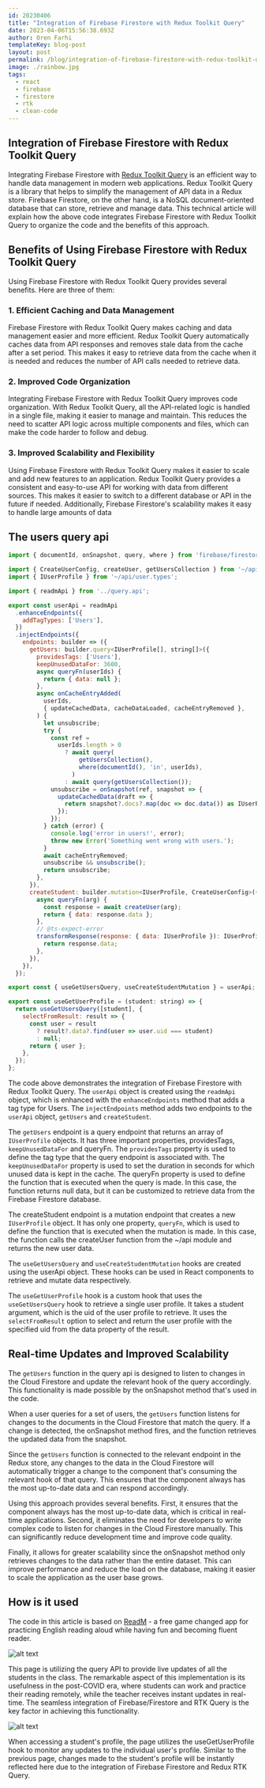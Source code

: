 ```yaml
---
id: 20230406
title: "Integration of Firebase Firestore with Redux Toolkit Query"
date: 2023-04-06T15:56:38.693Z
author: Oren Farhi
templateKey: blog-post
layout: post
permalink: /blog/integration-of-firebase-firestore-with-redux-toolkit-query/
image: ./rainbow.jpg
tags:
  - react
  - firebase
  - firestore
  - rtk
  - clean-code
---
```


## Integration of Firebase Firestore with Redux Toolkit Query

Integrating Firebase Firestore with [Redux Toolkit Query] is an efficient way to handle data management in modern web applications. Redux Toolkit Query is a library that helps to simplify the management of API data in a Redux store. Firebase Firestore, on the other hand, is a NoSQL document-oriented database that can store, retrieve and manage data. This technical article will explain how the above code integrates Firebase Firestore with Redux Toolkit Query to organize the code and the benefits of this approach.

## Benefits of Using Firebase Firestore with Redux Toolkit Query

Using Firebase Firestore with Redux Toolkit Query provides several benefits. Here are three of them:

### 1. Efficient Caching and Data Management
Firebase Firestore with Redux Toolkit Query makes caching and data management easier and more efficient. Redux Toolkit Query automatically caches data from API responses and removes stale data from the cache after a set period. This makes it easy to retrieve data from the cache when it is needed and reduces the number of API calls needed to retrieve data.

### 2. Improved Code Organization
Integrating Firebase Firestore with Redux Toolkit Query improves code organization. With Redux Toolkit Query, all the API-related logic is handled in a single file, making it easier to manage and maintain. This reduces the need to scatter API logic across multiple components and files, which can make the code harder to follow and debug.

### 3. Improved Scalability and Flexibility
Using Firebase Firestore with Redux Toolkit Query makes it easier to scale and add new features to an application. Redux Toolkit Query provides a consistent and easy-to-use API for working with data from different sources. This makes it easier to switch to a different database or API in the future if needed. Additionally, Firebase Firestore's scalability makes it easy to handle large amounts of data

## The users query api

```javascript
import { documentId, onSnapshot, query, where } from 'firebase/firestore';

import { CreateUserConfig, createUser, getUsersCollection } from '~/api';
import { IUserProfile } from '~/api/user.types';

import { readmApi } from '../query.api';

export const userApi = readmApi
  .enhanceEndpoints({
    addTagTypes: ['Users'],
  })
  .injectEndpoints({
    endpoints: builder => ({
      getUsers: builder.query<IUserProfile[], string[]>({
        providesTags: ['Users'],
        keepUnusedDataFor: 3600,
        async queryFn(userIds) {
          return { data: null };
        },
        async onCacheEntryAdded(
          userIds,
          { updateCachedData, cacheDataLoaded, cacheEntryRemoved },
        ) {
          let unsubscribe;
          try {
            const ref =
              userIds.length > 0
                ? await query(
                    getUsersCollection(),
                    where(documentId(), 'in', userIds),
                  )
                : await query(getUsersCollection());
            unsubscribe = onSnapshot(ref, snapshot => {
              updateCachedData(draft => {
                return snapshot?.docs?.map(doc => doc.data()) as IUserProfile[];
              });
            });
          } catch (error) {
            console.log('error in users!', error);
            throw new Error('Something went wrong with users.');
          }
          await cacheEntryRemoved;
          unsubscribe && unsubscribe();
          return unsubscribe;
        },
      }),
      createStudent: builder.mutation<IUserProfile, CreateUserConfig>({
        async queryFn(arg) {
          const response = await createUser(arg);
          return { data: response.data };
        },
        // @ts-expect-error
        transformResponse(response: { data: IUserProfile }): IUserProfile {
          return response.data;
        },
      }),
    }),
  });

export const { useGetUsersQuery, useCreateStudentMutation } = userApi;

export const useGetUserProfile = (student: string) => {
  return useGetUsersQuery([student], {
    selectFromResult: result => {
      const user = result
        ? result?.data?.find(user => user.uid === student)
        : null;
      return { user };
    },
  });
};
```

The code above demonstrates the integration of Firebase Firestore with Redux Toolkit Query. The `userApi` object is created using the `readmApi` object, which is enhanced with the `enhanceEndpoints` method that adds a tag type for Users. The `injectEndpoints` method adds two endpoints to the `userApi` object, `getUsers` and `createStudent`.

The `getUsers` endpoint is a query endpoint that returns an array of `IUserProfile` objects. It has three important properties, providesTags, `keepUnusedDataFor` and queryFn. The `providesTags` property is used to define the tag type that the query endpoint is associated with. The `keepUnusedDataFor` property is used to set the duration in seconds for which unused data is kept in the cache. The queryFn property is used to define the function that is executed when the query is made. In this case, the function returns null data, but it can be customized to retrieve data from the Firebase Firestore database.

The createStudent endpoint is a mutation endpoint that creates a new `IUserProfile` object. It has only one property, `queryFn`, which is used to define the function that is executed when the mutation is made. In this case, the function calls the createUser function from the ~/api module and returns the new user data.

The `useGetUsersQuery` and `useCreateStudentMutation` hooks are created using the userApi object. These hooks can be used in React components to retrieve and mutate data respectively.

The `useGetUserProfile` hook is a custom hook that uses the `useGetUsersQuery` hook to retrieve a single user profile. It takes a student argument, which is the uid of the user profile to retrieve. It uses the `selectFromResult` option to select and return the user profile with the specified uid from the data property of the result.

## Real-time Updates and Improved Scalability

The `getUsers` function in the query api is designed to listen to changes in the Cloud Firestore and update the relevant hook of the query accordingly. This functionality is made possible by the onSnapshot method that's used in the code.

When a user queries for a set of users, the `getUsers` function listens for changes to the documents in the Cloud Firestore that match the query. If a change is detected, the onSnapshot method fires, and the function retrieves the updated data from the snapshot.

Since the `getUsers` function is connected to the relevant endpoint in the Redux store, any changes to the data in the Cloud Firestore will automatically trigger a change to the component that's consuming the relevant hook of that query. This ensures that the component always has the most up-to-date data and can respond accordingly.

Using this approach provides several benefits. First, it ensures that the component always has the most up-to-date data, which is critical in real-time applications. Second, it eliminates the need for developers to write complex code to listen for changes in the Cloud Firestore manually. This can significantly reduce development time and improve code quality.

Finally, it allows for greater scalability since the onSnapshot method only retrieves changes to the data rather than the entire dataset. This can improve performance and reduce the load on the database, making it easier to scale the application as the user base grows.
## How is it used
The code in this article is based on [ReadM] - a free game changed app for practicing English reading aloud while having fun and becoming fluent reader.

![alt text][classes]

This page is utilizing the query API to provide live updates of all the students in the class. The remarkable aspect of this implementation is its usefulness in the post-COVID era, where students can work and practice their reading remotely, while the teacher receives instant updates in real-time. The seamless integration of Firebase/Firestore and RTK Query is the key factor in achieving this functionality.

![alt text][student]

When accessing a student's profile, the page utilizes the useGetUserProfile hook to monitor any updates to the individual user's profile. Similar to the previous page, changes made to the student's profile will be instantly reflected here due to the integration of Firebase Firestore and Redux RTK Query.

[readm]: https://readm.app
[Redux Toolkit Query]: https://redux-toolkit.js.org/rtk-query/usage/queries
[classes]: ./classes.png "classes page in readm practice reading aloud app"
[student]: ./student.png "classes page in readm practice reading aloud app"

